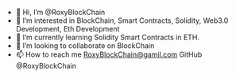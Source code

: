- 👋 Hi, I’m @RoxyBlockChain
- 👀 I’m interested in BlockChain, Smart Contracts, Solidity, Web3.0 Development, Eth Development
- 🌱 I’m currently learning Solidity Smart Contracts in ETH.
- 💞️ I’m looking to collaborate on BlockChain
- 📫 How to reach me RoxyBlockChain@gamil.com GitHub @RoxyBlockChain

<!---
RoxyBlockChain/RoxyBlockChain is a ✨ special ✨ repository because its `README.md` (this file) appears on your GitHub profile.
You can click the Preview link to take a look at your changes.
--->
